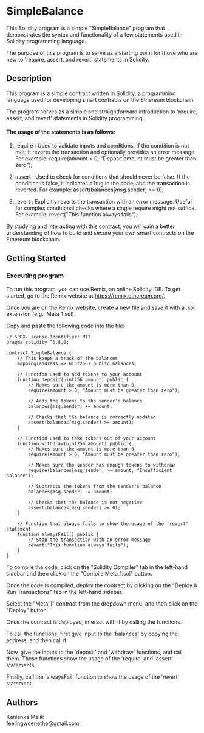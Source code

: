 # SimpleBalance

This Solidity program is a simple "SimpleBalance" program that demonstrates the syntax and functionality of a few statements used in Solidity programming language. 

The purpose of this program is to serve as a starting point for those who are new to 'require, assert, and revert' statements in Solidity.

## Description

This program is a simple contract written in Solidity, a programming language used for developing smart contracts on the Ethereum blockchain.  

The program serves as a simple and straightforward introduction to 'require, assert, and revert' statements in Solidity programming.

#### The usage of the statements is as follows:

1. require : Used to validate inputs and conditions. If the condition is not met, it reverts the transaction and optionally provides an error message.
             For example: require(amount > 0, "Deposit amount must be greater than zero");

2. assert : Used to check for conditions that should never be false. If the condition is false, it indicates a bug in the code, and the transaction is reverted.
            For example: assert(balances[msg.sender] >= 0);

3. revert : Explicitly reverts the transaction with an error message. Useful for complex conditional checks where a single require might not suffice.
            For example: revert("This function always fails");

By studying and interacting with this contract, you will gain a better understanding of how to build and secure your own smart contracts on the Ethereum blockchain.

## Getting Started

### Executing program

To run this program, you can use Remix, an online Solidity IDE. To get started, go to the Remix website at https://remix.ethereum.org/.

Once you are on the Remix website, create a new file and save it with a .sol extension (e.g., Meta_1.sol). 

Copy and paste the following code into the file:

```
// SPDX-License-Identifier: MIT
pragma solidity ^0.8.0;

contract SimpleBalance {
    // This keeps a track of the balances
    mapping(address => uint256) public balances;

    // Function used to add tokens to your account
    function deposit(uint256 amount) public {
        // Makes sure the amount is more than 0
        require(amount > 0, "Amount must be greater than zero");

        // Adds the tokens to the sender's balance
        balances[msg.sender] += amount;

        // Checks that the balance is correctly updated
        assert(balances[msg.sender] >= amount);
    }

    // Function used to take tokens out of your account
    function withdraw(uint256 amount) public {
        // Makes sure the amount is more than 0
        require(amount > 0, "Amount must be greater than zero");

        // Makes sure the sender has enough tokens to withdraw
        require(balances[msg.sender] >= amount, "Insufficient balance");

        // Subtracts the tokens from the sender's balance
        balances[msg.sender] -= amount;

        // Checks that the balance is not negative
        assert(balances[msg.sender] >= 0);
    }

    // Function that always fails to show the usage of the 'revert' statement
    function alwaysFail() public {
        // Stop the transaction with an error message
        revert("This function always fails");
    }
}
```

To compile the code, click on the "Solidity Compiler" tab in the left-hand sidebar and then click on the "Compile Meta_1.sol" button.

Once the code is compiled, deploy the contract by clicking on the "Deploy & Run Transactions" tab in the left-hand sidebar. 

Select the "Meta_1" contract from the dropdown menu, and then click on the "Deploy" button.

Once the contract is deployed, interact with it by calling the functions. 

To call the functions, first give input to the 'balances' by copying the address, and then call it.

Now, give the inputs to the 'deposit' and 'withdraw' functions, and call them. These functions show the usage of the 'require' and 'assert' statements.

Finally, call the 'alwaysFail' function to show the usage of the 'revert' statement.


## Authors


Kanishka Malik  
feelingwoenotho@gmail.com


                                                 

